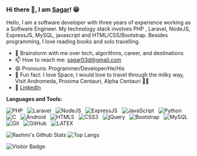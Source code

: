 ### Hi there 👋, I am [Sagar](https://sagar03d.github.io/)! 😁
<!--
**rusty-sj/rusty-sj** is a ✨ _special_ ✨ repository because its `README.md` (this file) appears on your GitHub profile.
Here are some ideas to get you started:

- 🔭 I’m currently working on ...
- 🌱 I’m currently learning ...
- 👯 I’m looking to collaborate on ...
- 🤔 I’m looking for help with ...
- 💬 Ask me about ...
- 📫 How to reach me: ...
- 😄 Pronouns: ...
- ⚡ Fun fact: ...
- 🤔 I’m looking for help with Statistics
- 👯 I’m looking to collaborate on ...
-->

Hello, I am a software developer with three years of experience working as a Software Engineer. My technology stack involves PHP , Laravel, NodeJS, ExpressJS, MySQL, javascript and HTML/CSS/Bootstrap. Besides programming, I love reading books and solo travelling.

- 💬 Brainstorm with me over tech, algorithms, career, and destinations 
- 📫 How to reach me: sagar03d@gmail.com
- 😄 Pronouns: Programmer/Developer/He/His
- 🔭 Fun fact: I love Space, I would love to travel through the milky way, Visit Andromeda, Proxima Centauri, Alpha Centauri 👨‍🚀
- 📝 [LinkedIn](https://linkedin.com/in/sagar03d)

**Languages and Tools:** 

![PHP](https://img.shields.io/badge/-php-black?logo=php&style=social)&nbsp;&nbsp;
![Laravel](https://img.shields.io/badge/-laravel-black?logo=laravel&style=social)&nbsp;&nbsp;
![NodeJS](https://img.shields.io/node/v/2?style=flat-square)&nbsp;&nbsp;
![ExpressJS](https://img.shields.io/badge/-expressjs-black?logo=expressjs&style=social)&nbsp;&nbsp;
![JavaScript](https://img.shields.io/badge/-JavaScript-black?logo=javascript&style=social)&nbsp;&nbsp;
![Python](https://img.shields.io/badge/-Python-black?logo=Python&style=social)&nbsp;&nbsp;
![C](https://img.shields.io/badge/-C-black?logo=c&style=social)&nbsp;&nbsp;
![Android](https://img.shields.io/badge/-Android-black?logo=android&style=social)&nbsp;&nbsp;
![HTML5](https://img.shields.io/badge/-HTML5-black?logo=html5&style=social)&nbsp;&nbsp;
![CSS3](https://img.shields.io/badge/-CSS3-black?logo=css3&style=social)&nbsp;&nbsp;
![jQuery](https://img.shields.io/badge/-jQuery-black?logo=jquery&style=social)&nbsp;&nbsp;
![Bootstrap](https://img.shields.io/badge/-Bootstrap-black?logo=bootstrap&style=social)&nbsp;&nbsp;
![MySQL](https://img.shields.io/badge/-MySQL-black?logo=mysql&style=social)&nbsp;&nbsp;
![Git](https://img.shields.io/badge/-Git-black?logo=git&style=social)&nbsp;&nbsp;
![GitHub](https://img.shields.io/badge/-GitHub-black?logo=github&style=social)&nbsp;&nbsp;
![LATEX](https://img.shields.io/badge/-LATEX-black?logo=latex&style=social)&nbsp;&nbsp;

![Rashmi's Github Stats](https://github-readme-stats.vercel.app/api?username=sagar03d&count_private=true&show_icons=true&include_all_commits=true)
![Top Langs](https://github-readme-stats.vercel.app/api/top-langs/?username=sagar03d&hide=TeX&layout=compact)

![Visitor Badge](https://visitor-badge.laobi.icu/badge?page_id=sagar03d.sagar03d)
